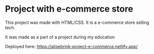 # Project with e-commerce store
This project was made with HTML/CSS. It is a e-commerce store selling tech. 

It was made as a part of a project during my education

Deployed here: https://alisebrink-project-e-commerce.netlify.app/
